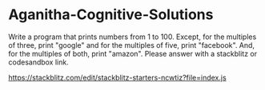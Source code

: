 # Aganitha-Cognitive-Solutions

  Write a program that prints numbers from 1 to 100. Except, for the multiples of three, print "google" and for the multiples of five, print "facebook". And, for the multiples of both, print "amazon".  Please answer with a stackblitz or codesandbox link.



https://stackblitz.com/edit/stackblitz-starters-ncwtiz?file=index.js
